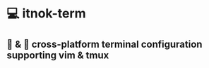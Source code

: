 # :computer: itnok-term

## :penguin: &amp; :apple: cross-platform terminal configuration supporting vim &amp; tmux
